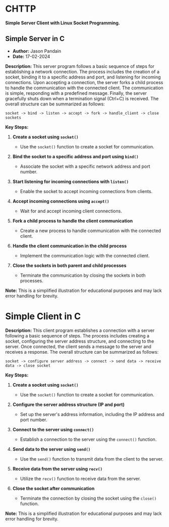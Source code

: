 # CHTTP
**Simple Server Client with Linux Socket Programming.**

## Simple Server in C
- **Author:** Jason Pandain
- **Date:** 17-02-2024

**Description:** This server program follows a basic sequence of steps for establishing a network connection. The process includes the creation of a socket, binding it to a specific address and port, and listening for incoming connections. Upon accepting a connection, the server forks a child process to handle the communication with the connected client. The communication is simple, responding with a predefined message. Finally, the server gracefully shuts down when a termination signal (Ctrl+C) is received. The overall structure can be summarized as follows:

```
socket -> bind -> listen -> accept -> fork -> handle_client -> close sockets
```

**Key Steps:**

1. **Create a socket using `socket()`**
   - Use the `socket()` function to create a socket for communication.

2. **Bind the socket to a specific address and port using `bind()`**
   - Associate the socket with a specific network address and port number.

3. **Start listening for incoming connections with `listen()`**
   - Enable the socket to accept incoming connections from clients.

4. **Accept incoming connections using `accept()`**
   - Wait for and accept incoming client connections.

5. **Fork a child process to handle the client communication**
   - Create a new process to handle communication with the connected client.

6. **Handle the client communication in the child process**
   - Implement the communication logic with the connected client.

7. **Close the sockets in both parent and child processes**
   - Terminate the communication by closing the sockets in both processes.

**Note:** This is a simplified illustration for educational purposes and may lack error handling for brevity.


# Simple Client in C

**Description:** This client program establishes a connection with a server following a basic sequence of steps. The process includes creating a socket, configuring the server address structure, and connecting to the server. Once connected, the client sends a message to the server and receives a response. The overall structure can be summarized as follows:

```
socket -> configure server address -> connect -> send data -> receive data -> close socket
```

**Key Steps:**

1. **Create a socket using `socket()`**
   - Use the `socket()` function to create a socket for communication.

2. **Configure the server address structure (IP and port)**
   - Set up the server's address information, including the IP address and port number.

3. **Connect to the server using `connect()`**
   - Establish a connection to the server using the `connect()` function.

4. **Send data to the server using `send()`**
   - Use the `send()` function to transmit data from the client to the server.

5. **Receive data from the server using `recv()`**
   - Utilize the `recv()` function to receive data from the server.

6. **Close the socket after communication**
   - Terminate the connection by closing the socket using the `close()` function.

**Note:** This is a simplified illustration for educational purposes and may lack error handling for brevity.


